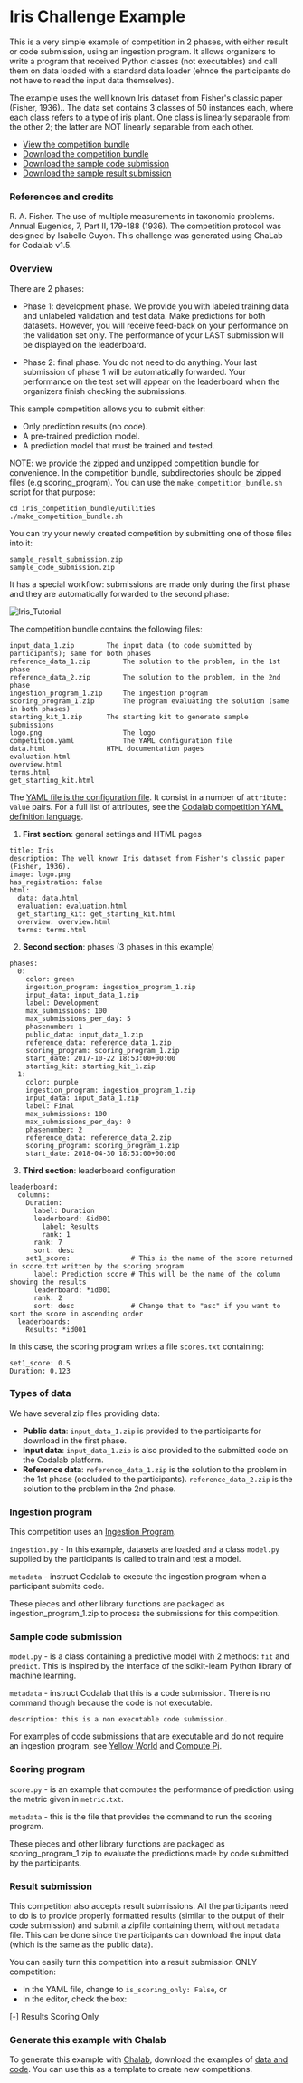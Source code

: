 # Iris Challenge Example

This is a very simple example of competition in 2 phases, with either result or code submission, using an ingestion program.
It allows organizers to write a program that received Python classes (not executables) and call them on data loaded with a standard data loader (ehnce the participants do not have to read the input data themselves).

The example uses the well known Iris dataset from Fisher's classic paper (Fisher, 1936).. The data set contains 3 classes of 50 instances each, where each class refers to a type of iris plant. One class is linearly separable from the other 2; the latter are NOT linearly separable from each other.

* [View the competition bundle](https://github.com/codalab/competition-examples/tree/master/codalab/Iris/iris_competition_bundle)
* [Download the competition bundle](https://github.com/codalab/competition-examples/blob/master/codalab/Iris/iris_competition_bundle.zip)
* [Download the sample code submission](https://github.com/codalab/competition-examples/blob/master/codalab/Iris/iris_sample_code_submission.zip)
* [Download the sample result submission](https://github.com/codalab/competition-examples/blob/master/codalab/Iris/iris_sample_result_submission.zip)

### References and credits

R. A. Fisher. The use of multiple measurements in taxonomic problems. Annual Eugenics, 7, Part II, 179-188 (1936). 
The competition protocol was designed by Isabelle Guyon. 
This challenge was generated using ChaLab for Codalab v1.5.

### Overview

There are 2 phases:

* Phase 1: development phase. We provide you with labeled training data and unlabeled validation and test data. Make predictions for both datasets. However, you will receive feed-back on your performance on the validation set only. The performance of your LAST submission will be displayed on the leaderboard.

* Phase 2: final phase. You do not need to do anything. Your last submission of phase 1 will be automatically forwarded. Your performance on the test set will appear on the leaderboard when the organizers finish checking the submissions.

This sample competition allows you to submit either:

* Only prediction results (no code).
* A pre-trained prediction model.
* A prediction model that must be trained and tested.

NOTE: we provide the zipped and unzipped competition bundle for convenience. In the competition bundle, subdirectories should be zipped files (e.g scoring\_program). You can use the `make_competition_bundle.sh` script for that purpose:

```
cd iris_competition_bundle/utilities
./make_competition_bundle.sh
```

You can try your newly created competition by submitting one of those files into it:
```
sample_result_submission.zip
sample_code_submission.zip
```





It has a special workflow: submissions are made only during the first phase and they are automatically forwarded to the second phase:

![Iris_Tutorial](https://user-images.githubusercontent.com/11784999/216441257-19878303-fe95-4633-9323-c87dd7e0a620.png)


The competition bundle contains the following files:
```
input_data_1.zip	    The input data (to code submitted by participants); same for both phases    
reference_data_1.zip        The solution to the problem, in the 1st phase
reference_data_2.zip        The solution to the problem, in the 2nd phase
ingestion_program_1.zip     The ingestion program
scoring_program_1.zip	    The program evaluating the solution (same in both phases)
starting_kit_1.zip	    The starting kit to generate sample submissions
logo.png                    The logo
competition.yaml            The YAML configuration file
data.html	            HTML documentation pages	
evaluation.html		
overview.html	
terms.html
get_starting_kit.html
```

The [YAML file is the configuration file](https://github.com/codalab/competition-examples/blob/master/basic-competition-bundles/Iris/iris_competition_bundle/competition.yaml). It consist in a number of `attribute: value` pairs. For a full list of attributes, see the [Codalab competition YAML definition language](Organizer_Codalab-competition-YAML-definition-language).

1. **First section**: general settings and HTML pages
```
title: Iris
description: The well known Iris dataset from Fisher's classic paper (Fisher, 1936).
image: logo.png
has_registration: false
html:
  data: data.html
  evaluation: evaluation.html
  get_starting_kit: get_starting_kit.html
  overview: overview.html
  terms: terms.html
```
2. **Second section**: phases (3 phases in this example)
```
phases:
  0:
    color: green
    ingestion_program: ingestion_program_1.zip
    input_data: input_data_1.zip
    label: Development
    max_submissions: 100
    max_submissions_per_day: 5
    phasenumber: 1
    public_data: input_data_1.zip
    reference_data: reference_data_1.zip
    scoring_program: scoring_program_1.zip
    start_date: 2017-10-22 18:53:00+00:00
    starting_kit: starting_kit_1.zip
  1:
    color: purple
    ingestion_program: ingestion_program_1.zip
    input_data: input_data_1.zip
    label: Final
    max_submissions: 100
    max_submissions_per_day: 0
    phasenumber: 2
    reference_data: reference_data_2.zip
    scoring_program: scoring_program_1.zip
    start_date: 2018-04-30 18:53:00+00:00
```
3. **Third section**: leaderboard configuration
```
leaderboard:
  columns:
    Duration:
      label: Duration
      leaderboard: &id001
        label: Results
        rank: 1
      rank: 7
      sort: desc
    set1_score:               # This is the name of the score returned in score.txt written by the scoring program
      label: Prediction score # This will be the name of the column showing the results
      leaderboard: *id001
      rank: 2
      sort: desc              # Change that to "asc" if you want to sort the score in ascending order
  leaderboards:
    Results: *id001
```
In this case, the scoring program writes a file `scores.txt` containing:
```
set1_score: 0.5
Duration: 0.123
```

### Types of data
We have several zip files providing data:
* **Public data**: `input_data_1.zip` is provided to the participants for download in the first phase. 
* **Input data**: `input_data_1.zip` is also provided to the submitted code on the Codalab platform.  
* **Reference data**: `reference_data_1.zip` is the solution to the problem in the 1st phase (occluded to the participants). `reference_data_2.zip` is the solution to the problem in the 2nd phase.

### Ingestion program

This competition uses an [Ingestion Program](User_Building-an-Ingestion-Program-for-a-Competition). 

`ingestion.py` - In this example, datasets are loaded and a class `model.py` supplied by the participants is called to train and test a model.

`metadata` - instruct Codalab to execute the ingestion program when a participant submits code.

These pieces and other library functions are packaged as ingestion_program_1.zip to process the submissions for this competition.

### Sample code submission

`model.py` - is a class containing a predictive model with 2 methods: `fit` and `predict`. This is inspired by the interface of the scikit-learn Python library of machine learning.

`metadata` - instruct Codalab that this is a code submission. There is no command though because the code is not executable.
```
description: this is a non executable code submission.
```

For examples of code submissions that are executable and do not require an ingestion program, see [Yellow World](Example_yellow_world) and [Compute Pi](Example_compute-pi).

### Scoring program

`score.py` - is an example that computes the performance of prediction using the metric given in `metric.txt`.

`metadata` - this is the file that provides the command to run the scoring program.

These pieces and other library functions are packaged as scoring_program_1.zip to evaluate the predictions made by code submitted by the participants.

### Result submission

This competition also accepts result submissions. All the participants need to do is to provide properly formatted results (similar to the output of their code submission) and submit a zipfile containing them, without `metadata` file. This can be done since the participants can download the input data (which is the same as the public data).

You can easily turn this competition into a result submission ONLY competition:
* In the YAML file, change to `is_scoring_only: False`, or
* In the editor, check the box:

[-] Results Scoring Only

### Generate this example with Chalab

To generate this example with [Chalab](http://chalab.lri.fr), download the examples of [data and code](https://github.com/codalab/competition-examples/tree/master/chalab-examples). You can use this as a template to create new competitions. 

